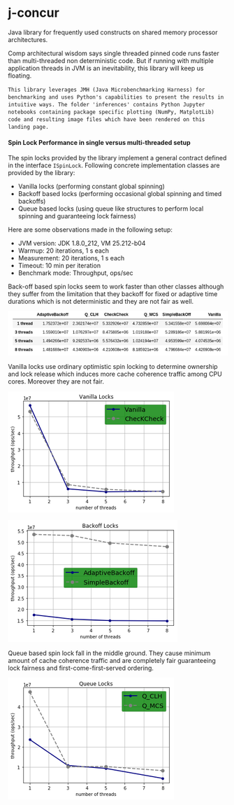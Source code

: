 # j-concur
Java library for frequently used constructs on shared memory processor architectures. 

Comp architectural wisdom says single threaded pinned code runs faster than multi-threaded non deterministic code. But if running with multiple application threads in JVM is an inevitability, this library will keep us floating.

`This library leverages JMH (Java Microbenchmarking Harness) for benchmarking and uses Python's capabilities to present the results in intuitive ways. The folder 'inferences' contains Python Jupyter notebooks containing package specific plotting (NumPy, MatplotLib) code and resulting image files which have been rendered on this landing page.` 
  
#### Spin Lock Performance in single versus multi-threaded setup

The spin locks provided by the library implement a general contract defined in the interface `ISpinLock`. 
Following concrete implementation classes are provided by the library:

- Vanilla locks (performing constant global spinning)
- Backoff based locks (performing occasional global spinning and timed backoffs)
- Queue based locks (using queue like structures to perform local spinning and guaranteeing lock fairness)

Here are some observations made in the following setup:

- JVM version: JDK 1.8.0_212, VM 25.212-b04
- Warmup: 20 iterations, 1 s each
- Measurement: 20 iterations, 1 s each
- Timeout: 10 min per iteration
- Benchmark mode: Throughput, ops/sec

Back-off based spin locks seem to work faster than other classes although they suffer from the 
limitation that they backoff for fixed or adaptive time durations which is not deterministic
and they are not fair as well.

 
![png](inferences/images/spinlock-perf-matrix.png)

Vanilla locks use ordinary optimistic spin locking to determine ownership and lock release 
which induces more cache coherence traffic among CPU cores. Moreover they are not fair.       

![png](inferences/images/spinlock_vanilla.png)


![png](inferences/images/spinlocks_backoff.png)

Queue based spin lock fall in the middle ground. They cause minimum amount of cache coherence
 traffic and are completely fair guaranteeing lock fairness and first-come-first-served ordering.
 
![png](inferences/images/spinlocks_queue.png)


[ISpinLock]: java/spinlocks/ISpinLock
